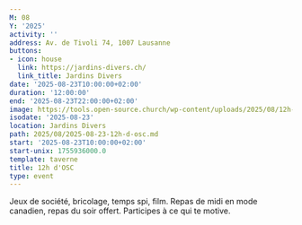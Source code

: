 ```yaml
---
M: 08
Y: '2025'
activity: ''
address: Av. de Tivoli 74, 1007 Lausanne
buttons:
- icon: house
  link: https://jardins-divers.ch/
  link_title: Jardins Divers
date: '2025-08-23T10:00:00+02:00'
duration: '12:00:00'
end: '2025-08-23T22:00:00+02:00'
image: https://tools.open-source.church/wp-content/uploads/2025/08/12h-osc.jpg
isodate: '2025-08-23'
location: Jardins Divers
path: 2025/08/2025-08-23-12h-d-osc.md
start: '2025-08-23T10:00:00+02:00'
start-unix: 1755936000.0
template: taverne
title: 12h d'OSC
type: event
---
```

Jeux de société, bricolage, temps spi, film. Repas de midi en mode canadien, repas du soir offert. Participes à ce qui te motive.